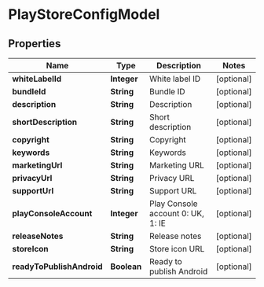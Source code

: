 
# PlayStoreConfigModel

## Properties
Name | Type | Description | Notes
------------ | ------------- | ------------- | -------------
**whiteLabelId** | **Integer** | White label ID |  [optional]
**bundleId** | **String** | Bundle ID |  [optional]
**description** | **String** | Description |  [optional]
**shortDescription** | **String** | Short description |  [optional]
**copyright** | **String** | Copyright |  [optional]
**keywords** | **String** | Keywords |  [optional]
**marketingUrl** | **String** | Marketing URL |  [optional]
**privacyUrl** | **String** | Privacy URL |  [optional]
**supportUrl** | **String** | Support URL |  [optional]
**playConsoleAccount** | **Integer** | Play Console account  0: UK, 1: IE |  [optional]
**releaseNotes** | **String** | Release notes |  [optional]
**storeIcon** | **String** | Store icon URL |  [optional]
**readyToPublishAndroid** | **Boolean** | Ready to publish Android |  [optional]




